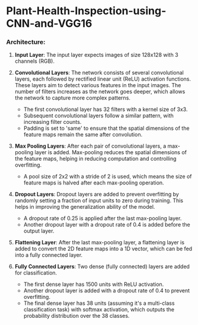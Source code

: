 ﻿# Plant-Health-Inspection-using-CNN-and-VGG16
### Architecture:
1. **Input Layer**: The input layer expects images of size 128x128 with 3 channels (RGB).
   
2. **Convolutional Layers**: The network consists of several convolutional layers, each followed by rectified linear unit (ReLU) activation functions. These layers aim to detect various features in the input images. The number of filters increases as the network goes deeper, which allows the network to capture more complex patterns.
   - The first convolutional layer has 32 filters with a kernel size of 3x3.
   - Subsequent convolutional layers follow a similar pattern, with increasing filter counts.
   - Padding is set to 'same' to ensure that the spatial dimensions of the feature maps remain the same after convolution.

3. **Max Pooling Layers**: After each pair of convolutional layers, a max-pooling layer is added. Max-pooling reduces the spatial dimensions of the feature maps, helping in reducing computation and controlling overfitting.
   - A pool size of 2x2 with a stride of 2 is used, which means the size of feature maps is halved after each max-pooling operation.

4. **Dropout Layers**: Dropout layers are added to prevent overfitting by randomly setting a fraction of input units to zero during training. This helps in improving the generalization ability of the model.
   - A dropout rate of 0.25 is applied after the last max-pooling layer.
   - Another dropout layer with a dropout rate of 0.4 is added before the output layer.

5. **Flattening Layer**: After the last max-pooling layer, a flattening layer is added to convert the 2D feature maps into a 1D vector, which can be fed into a fully connected layer.

6. **Fully Connected Layers**: Two dense (fully connected) layers are added for classification.
   - The first dense layer has 1500 units with ReLU activation.
   - Another dropout layer is added with a dropout rate of 0.4 to prevent overfitting.
   - The final dense layer has 38 units (assuming it's a multi-class classification task) with softmax activation, which outputs the probability distribution over the 38 classes.

